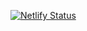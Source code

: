 [![Netlify Status](https://api.netlify.com/api/v1/badges/12a37b42-86e2-4eef-bdeb-df1ccbc42d2b/deploy-status)](https://app.netlify.com/sites/ungraphophobic/deploys)
